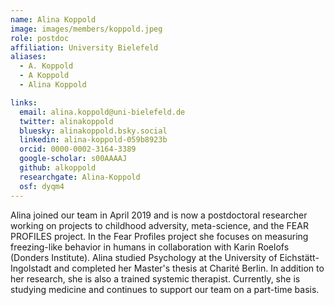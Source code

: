 ```yaml
---
name: Alina Koppold
image: images/members/koppold.jpeg
role: postdoc
affiliation: University Bielefeld
aliases:
  - A. Koppold
  - A Koppold 
  - Alina Koppold 

links:
  email: alina.koppold@uni-bielefeld.de
  twitter: alinakoppold
  bluesky: alinakoppold.bsky.social
  linkedin: alina-koppold-059b8923b
  orcid: 0000-0002-3164-3389
  google-scholar: s00AAAAJ
  github: alkoppold
  researchgate: Alina-Koppold
  osf: dyqm4
---
```


Alina joined our team in April 2019 and is now a postdoctoral researcher working on projects to childhood adversity, meta-science, and the FEAR PROFILES project. In the Fear Profiles project she focuses on measuring freezing-like behavior in humans in collaboration with Karin Roelofs (Donders Institute).
Alina studied Psychology at the University of Eichstätt-Ingolstadt and completed her Master's thesis at Charité Berlin. In addition to her research, she is also a trained systemic therapist. Currently, she is studying medicine and continues to support our team on a part-time basis.